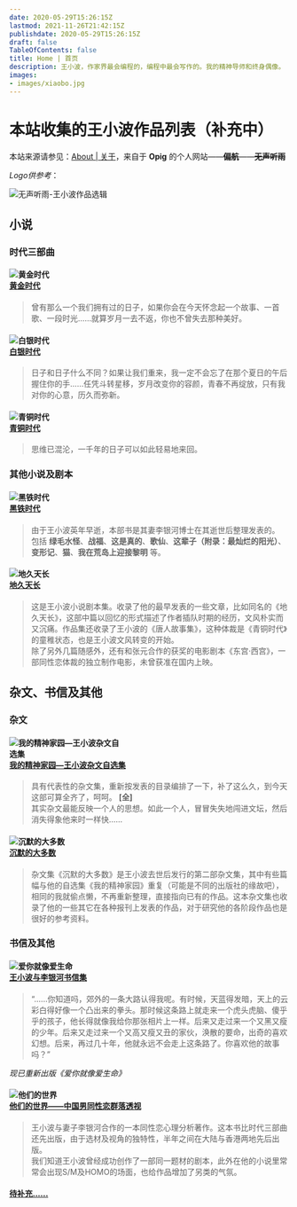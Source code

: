 ```yaml
---
date: 2020-05-29T15:26:15Z
lastmod: 2021-11-26T21:42:15Z
publishdate: 2020-05-29T15:26:15Z
draft: false
TableOfContents: false
title: Home | 首页
description: 王小波，作家界最会编程的，编程中最会写作的。我的精神导师和终身偶像。
images:
- images/xiaobo.jpg
---
```


# 本站收集的王小波作品列表（补充中）

本站来源请参见：[About | 关于](/about/)，来自于 **Opig** 的个人网站——~~**偏航**~~——~~**无声听雨**~~

*Logo供参考*：

![无声听雨-王小波作品选辑](/images/mutetop.gif)

## 小说

### 时代三部曲

#### <img style="max-width:200px;" alt="黄金时代" src="/images/huangjin.jpg"><br />[黄金时代](/novel/gold/)
> 曾有那么一个我们拥有过的日子，如果你会在今天怀念起一个故事、一首歌、一段时光……就算岁月一去不返，你也不曾失去那种美好。

#### <img style="max-width:200px;" alt="白银时代" src="/images/baiyin.jpg"><br />[白银时代](/novel/silver/)
> 日子和日子什么不同？如果让我们重来，我一定不会忘了在那个夏日的午后握住你的手……任凭斗转星移，岁月改变你的容颜，青春不再绽放，只有我对你的心意，历久而弥新。

#### <img style="max-width:200px;" alt="青铜时代" src="/images/qingtong.jpg"><br />[青铜时代](/novel/copper/)
> 思维已混沦，一千年的日子可以如此轻易地来回。

### 其他小说及剧本

#### <img style="max-width:200px;" alt="黑铁时代" src="/images/heitie.jpg"><br />[黑铁时代](/novel/iron/)
> 由于王小波英年早逝，本部书是其妻李银河博士在其逝世后整理发表的。  
> 包括 **绿毛水怪**、**战福**、**这是真的**、**歌仙**、**这辈子（附录：最灿烂的阳光）**、**变形记**、**猫**、**我在荒岛上迎接黎明** 等。

#### <img style="max-width:200px;" alt="地久天长" src="/images/dijiutianchang.jpg"><br />[地久天长](/novel/forever/)
> 这是王小波小说剧本集。收录了他的最早发表的一些文章，比如同名的《地久天长》，这部中篇以回忆的形式描述了作者插队时期的经历，文风朴实而又沉痛。作品集还收录了王小波的《唐人故事集》，这种体裁是《青铜时代》的童稚状态，也是王小波文风转变的开始。  
> 除了另外几篇随感外，还有和张元合作的获奖的电影剧本《东宫·西宫》，一部同性恋体裁的独立制作电影，未曾获准在国内上映。

## 杂文、书信及其他

### 杂文

#### <img style="max-width:200px;" alt="我的精神家园—王小波杂文自选集" src="/images/wode.jpg"><br/>[我的精神家园—王小波杂文自选集](/scribble/spirithome/)
> 具有代表性的杂文集，重新按发表的目录编排了一下，补了这么久，到今天这部可算全齐了，呵呵。 **\[全\]**  
> 其实杂文最能反映一个人的思想。如此一个人，冒冒失失地闯进文坛，然后消失得象他来时一样快……

#### <img style="max-width:200px;" alt="沉默的大多数" src="/images/chenmo.jpg"><br />[沉默的大多数](/scribble/keepsilent/)
> 杂文集《沉默的大多数》是王小波去世后发行的第二部杂文集，其中有些篇幅与他的自选集《我的精神家园》重复（可能是不同的出版社的缘故吧），相同的我就偷点懒，不再重新整理，直接指向已有的作品。这本杂文集也收录了他的一些其它在各种报刊上发表的作品，对于研究他的各阶段作品也是很好的参考资料。

### 书信及其他

#### <img style="max-width:200px;" alt="爱你就像爱生命" src="/images/aini.jpg"><br />[王小波与李银河书信集](/misc/letter/)
> “......你知道吗，郊外的一条大路认得我呢。有时候，天蓝得发暗，天上的云彩白得好像一个凸出来的拳头。那时候这条路上就走来一个虎头虎脑、傻乎乎的孩子，他长得就像我给你那张相片上一样。后来又走过来一个又黑又瘦的少年。后来又走过来一个又高又瘦又丑的家伙，涣散的要命，出奇的喜欢幻想。后来，再过几十年，他就永远不会走上这条路了。你喜欢他的故事吗？” 
 
*现已重新出版《爱你就像爱生命》*

#### <img style="max-width:200px;" alt="他们的世界" src="/images/tamen.jpg"><br/>[他们的世界——中国男同性恋群落透视](/misc/theirworld/)
> 王小波与妻子李银河合作的一本同性恋心理分析著作。这本书比时代三部曲还先出版，由于选材及视角的独特性，半年之间在大陆与香港两地先后出版。  
> 我们知道王小波曾经成功创作了一部同一题材的剧本，此外在他的小说里常常会出现S/M及HOMO的场面，也给作品增加了另类的气氛。

#### [待补充......](/)